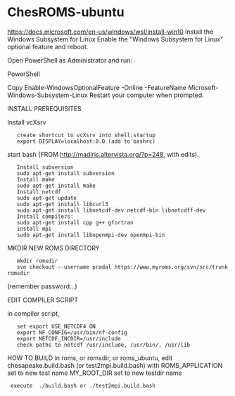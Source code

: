# ChesROMS-ubuntu
https://docs.microsoft.com/en-us/windows/wsl/install-win10
Install the Windows Subsystem for Linux
Enable the "Windows Subsystem for Linux" optional feature and reboot.

Open PowerShell as Administrator and run:

PowerShell

Copy
Enable-WindowsOptionalFeature -Online -FeatureName Microsoft-Windows-Subsystem-Linux
Restart your computer when prompted.


INSTALL PREREQUISITES

Install vcXsrv

       create shortcut to vcXsrv into shell:startup     
       export DISPLAY=localhost:0.0 (add to bashrc)

start bash
(FROM http://madiris.altervista.org/?p=248, with edits).

       Install subversion
       sudo apt-get install subversion
       Install make
       sudo apt-get install make
       Install netcdf
       sudo apt-get update
       sudo apt-get install libcurl3
       sudo apt-get install libnetcdf-dev netcdf-bin libnetcdff-dev
       Install compilers:
       sudo apt-get install cpp g++ gfortran
       install mpi
       sudo apt-get install libopenmpi-dev openmpi-bin

MKDIR NEW ROMS DIRECTORY

       mkdir romsdir
       svn checkout --username pradal https://www.myroms.org/svn/src/trunk romsdir

(remember password...)

EDIT COMPILER SCRIPT

in compiler script, 

       set export USE_NETCDF4 ON
       export NF_CONFIG=/usr/bin/nf-config
       export NETCDF_INCDIR=/usr/include
       check paths to netcdf /usr/include, /usr/bin/, /usr/lib



HOW TO BUILD
     in roms, or romsdir, or roms_ubuntu, edit chesapeake.build.bash (or test2mpi.build.bash) 
     with ROMS_APPLICATION set to new test name
     MY_ROOT_DIR set to new testdir name
          
     execute  ./build.bash or ./test2mpi.build.bash
     





